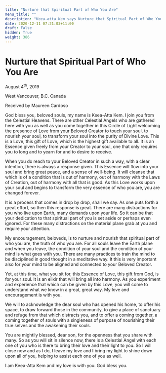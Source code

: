 ```yaml
---
title: "Nurture that Spiritual Part of Who You Are"
menu_title: ""
description: "Keea-atta Kem says Nurture that Spiritual Part of Who You Are"
date: 2020-12-11 07:21:03+11:00
draft: False
hidden: True
weight: 386
---
```

# Nurture that Spiritual Part of Who You Are

August 4<sup>th</sup>, 2019

West Vancouver, B.C. Canada

Received by Maureen Cardoso

 

God bless you, beloved souls, my name is Keea-Atta Kem. I join you from the Celestial Heavens. There are other Celestial Angels who are gathered here with you as well as you come together in this Circle of Light welcoming the presence of Love from your Beloved Creator to touch your soul, to nourish your soul, to transform your soul into the purity of Divine Love. This is a Love, this gift of Love, which is the highest gift available to all. It is an Essence given freely from your Creator to your soul, one that only requires you to long and to yearn for and to desire to receive. 

When you do reach to your Beloved Creator in such a way, with a clear intention, there is always a response given. This Essence will flow into your soul and bring great peace, and a sense of well-being. It will cleanse that which is of a condition that is out of harmony, out of harmony with the Laws of Creation, out of harmony with all that is good. As this Love works upon your soul and begins to transform the very essence of who you are, you are changed forever. 

It is a process that comes in drop by drop, shall we say. As one puts forth a great effort, so then this response is great. There are many distractions for you who live upon Earth, many demands upon your life. So it can be that your dedication to that spiritual part of you is set aside or perhaps even ignored. For these many distractions on the material plane grab at you and require your attention.

My encouragement, beloveds, is to nurture and nourish that spiritual part of who you are, the truth of who you are. For all souls leave the Earth plane and when you leave, the condition of your soul and the condition of your mind is what goes with you. There are many practices to train the mind to be disciplined in good thought in a meditative way. It this is very important also for your mind to be aligned and connected to your Beloved Creator.

Yet, at this time, what you sit for, this Essence of Love, this gift from God, is for your soul. It is an elixir that will bring all into harmony. As you experiment and experience that which can be given by this Love, you will come to understand what we know in a great, great way. My love and encouragement is with you.

We will to acknowledge the dear soul who has opened his home, to offer his space, to draw forward those in the community, to give a place of sanctuary and refuge from that which distracts you, and to offer a coming together, a coming together of souls with a singleness of purpose of nourishing their true selves and the awakening their souls.

You are mightily blessed, dear son, for the openness that you share with many. So as you will sit in silence now, there is a Celestial Angel with each one of you who is there to bring their love and their light to you. So I will close now and as I do, I leave my love and I bring my light to shine down upon all of you, helping to assist each one of you as well.

I am Keea-Atta Kem and my love is with you. God bless you.